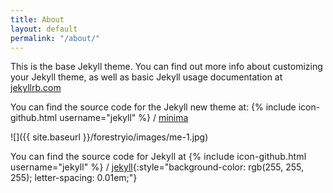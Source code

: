 ```yaml
---
title: About
layout: default
permalink: "/about/"
---
```

This is the base Jekyll theme. You can find out more info about customizing your Jekyll theme, as well as basic Jekyll usage documentation at [jekyllrb.com](http://jekyllrb.com/)

You can find the source code for the Jekyll new theme at: {% include icon-github.html username="jekyll" %} / [minima](https://github.com/jekyll/minima)

![]({{ site.baseurl }}/forestryio/images/me-1.jpg)

<span style="letter-spacing: 0.01em;">You can find the source code for Jekyll at {% include icon-github.html username="jekyll" %} /</span> [jekyll](https://github.com/jekyll/jekyll){:style="background-color: rgb(255, 255, 255); letter-spacing: 0.01em;"}